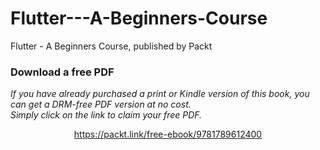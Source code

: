 # Flutter---A-Beginners-Course
Flutter - A Beginners Course, published by Packt
### Download a free PDF

 <i>If you have already purchased a print or Kindle version of this book, you can get a DRM-free PDF version at no cost.<br>Simply click on the link to claim your free PDF.</i>
<p align="center"> <a href="https://packt.link/free-ebook/9781789612400">https://packt.link/free-ebook/9781789612400 </a> </p>